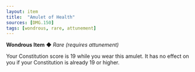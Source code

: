 ```yaml
---
layout: item
title:  "Amulet of Health"
sources: [DMG.150]
tags: [wondrous, rare, attunement]
---
```


**Wondrous Item** ◆ *Rare (requires attunement)*

Your Constitution score is 19 while you wear this amulet. It has no effect on you if your Constitution is already 19 or higher.